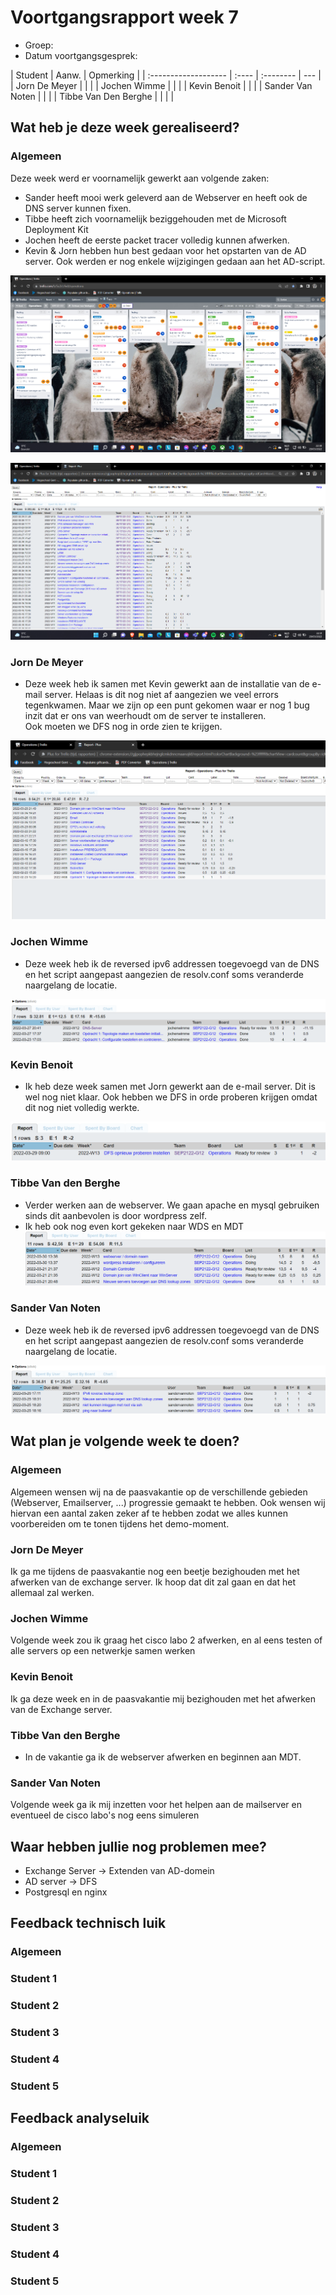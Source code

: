 # Voortgangsrapport week 7

- Groep:
- Datum voortgangsgesprek:

| Student              | Aanw. | Opmerking |
| :------------------- | :---- | :-------- | --- |
| Jorn De Meyer        |       |           |
| Jochen Wimme         |       |           |
| Kevin Benoit         |       |           |
| Sander Van Noten     |       |           |
| Tibbe Van Den Berghe |       |           |     |

## Wat heb je deze week gerealiseerd?

### Algemeen

Deze week werd er voornamelijk gewerkt aan volgende zaken:

- Sander heeft mooi werk geleverd aan de Webserver en heeft ook de DNS server kunnen fixen.
- Tibbe heeft zich voornamelijk beziggehouden met de Microsoft Deployment Kit
- Jochen heeft de eerste packet tracer volledig kunnen afwerken.
- Kevin & Jorn hebben hun best gedaan voor het opstarten van de AD server. Ook werden er nog enkele wijzigingen gedaan aan het AD-script.

![W7](img/kanban/W7.png)

![W7](img/team/W7.png)

### Jorn De Meyer

- Deze week heb ik samen met Kevin gewerkt aan de installatie van de e-mail server. Helaas is dit nog niet af aangezien we veel errors tegenkwamen. Maar we zijn op een punt gekomen waar er nog 1 bug inzit dat er ons van weerhoudt om de server te installeren.  
  Ook moeten we DFS nog in orde zien te krijgen.

![W7_JORN](img/Jorn/W7.png)

### Jochen Wimme

- Deze week heb ik de reversed ipv6 addressen toegevoegd van de DNS en het script aangepast aangezien de resolv.conf soms veranderde naargelang de locatie.

![W7_JOCHEN](img/Jochen/W7.png)

### Kevin Benoit

- Ik heb deze week samen met Jorn gewerkt aan de e-mail server. Dit is wel nog niet klaar. Ook hebben we DFS in orde proberen krijgen omdat dit nog niet volledig werkte.

![W7_JORN](img/Kevin/W7.png)

### Tibbe Van den Berghe

- Verder werken aan de webserver. We gaan apache en mysql gebruiken sinds dit aanbevolen is door wordpress zelf.
- Ik heb ook nog even kort gekeken naar WDS en MDT
  ![W7_TIBBE](img/Tibbe/W7.png)

### Sander Van Noten

- Deze week heb ik de reversed ipv6 addressen toegevoegd van de DNS en het script aangepast aangezien de resolv.conf soms veranderde naargelang de locatie.

![W7_SANDER](img/Sander/W7.png)

## Wat plan je volgende week te doen?

### Algemeen

Algemeen wensen wij na de paasvakantie op de verschillende gebieden (Webserver, Emailserver, ...) progressie gemaakt te hebben. Ook wensen wij hiervan een aantal zaken zeker af te hebben zodat we alles kunnen voorbereiden om te tonen tijdens het demo-moment.

### Jorn De Meyer

Ik ga me tijdens de paasvakantie nog een beetje bezighouden met het afwerken van de exchange server. Ik hoop dat dit zal gaan en dat het allemaal zal werken.

### Jochen Wimme

Volgende week zou ik graag het cisco labo 2 afwerken, en al eens testen of alle servers op een netwerkje samen werken

### Kevin Benoit

Ik ga deze week en in de paasvakantie mij bezighouden met het afwerken van de Exchange server.

### Tibbe Van den Berghe

- In de vakantie ga ik de webserver afwerken en beginnen aan MDT.

### Sander Van Noten

Volgende week ga ik mij inzetten voor het helpen aan de mailserver en eventueel de cisco labo's nog eens simuleren

## Waar hebben jullie nog problemen mee?

- Exchange Server -> Extenden van AD-domein
- AD server -> DFS
- Postgresql en nginx

## Feedback technisch luik

### Algemeen

### Student 1

### Student 2

### Student 3

### Student 4

### Student 5

## Feedback analyseluik

### Algemeen

### Student 1

### Student 2

### Student 3

### Student 4

### Student 5
